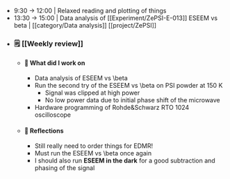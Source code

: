 - 9:30 -> 12:00 | Relaxed reading and plotting of things
- 13:30 -> 15:00 | Data analysis of [[Experiment/ZePSI-E-013]] ESEEM vs beta | [[category/Data analysis]] [[project/ZePSI]]
- ### 🗒️ [[Weekly review]]
	- #### 👷 What did I work on
		- Data analysis of ESEEM vs \beta
		- Run the second try of the ESEEM vs \beta on PSI powder at 150 K
			- Signal was clipped at high power
			- No low power data due to initial phase shift of the microwave
		- Hardware programming of Rohde&Schwarz RTO 1024 oscilloscope
	- #### 🤔 Reflections
		- Still really need to order things for EDMR!
		- Must run the ESEEM vs \beta once again
		- I should also run **ESEEM in the dark** for a good subtraction and phasing of the signal